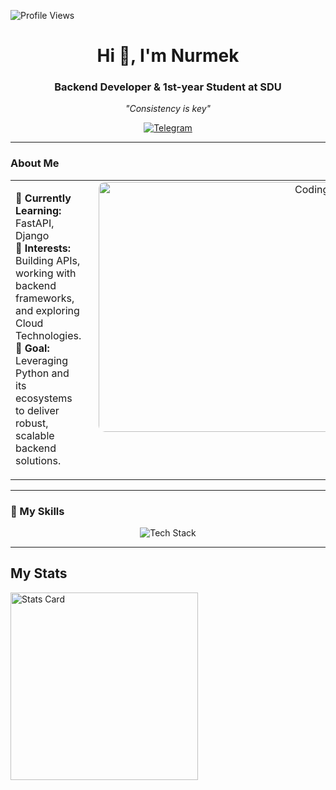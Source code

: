 <p align="left"> 
  <img src="https://komarev.com/ghpvc/?username=nurmek51&label=Profile%20views&color=0e75b6&style=flat" alt="Profile Views" />
</p>
<h1 align="center">Hi 👋, I'm Nurmek</h1>
<h3 align="center">Backend Developer & 1st-year Student at SDU</h3>
<p align="center">
  <em>"Consistency is key"</em>
</p>

<div align="center">
  <a href="https://t.me/nurmek51">
    <img src="https://img.shields.io/badge/Telegram-@nurmek51-0088cc?style=for-the-badge&logo=telegram&logoColor=white" alt="Telegram"/>
  </a>
</div>
<hr/>

### About Me
<table style="width:100%; border-collapse:collapse;">
  <tr>
    <td style="vertical-align:top;">
      <ul style="list-style-type:none; padding-left:0;">
        <li>🌱 <strong>Currently Learning:</strong> FastAPI, Django </li>
        <li>💼 <strong>Interests:</strong> Building APIs, working with backend frameworks, and exploring Cloud Technologies.</li>
        <li>🎯 <strong>Goal:</strong> Leveraging Python and its ecosystems to deliver robust, scalable backend solutions.</li>
      </ul>
    </td>
    <td align="right" style="padding-left:20px; vertical-align:top;">
      <img width="400" src="https://infowithart.com/wp-content/uploads/2019/01/Cover-image.gif" alt="Coding GIF" style="border-radius:10px;"/>
    </td>
  </tr>
</table>

---

### 💎 My Skills
<div align="center">
  <img src="https://skillicons.dev/icons?i=python,django,fastapi,html,js,css,java,postgres,git,aws" alt="Tech Stack" />
</div>

---

## My Stats
<div>
  <img src="https://github-profile-summary-cards.vercel.app/api/cards/stats?username=nurmek51&theme=2077" alt="Stats Card" width="300"/>
</div>
